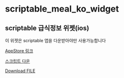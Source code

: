# scriptable_meal_ko_widget 
## scriptable 급식정보 위젯(ios)

이 위젯은 scriptable 앱을 다운받아야만 사용가능합니다

[AppStore 링크](https://apps.apple.com/kr/app/scriptable/id1405459188)

[스크립트 다운](https://raw.githubusercontent.com/jeeno816/scriptable_meal_ko_widget/main/scriptable_급식.scriptable)

<a id="raw-url" href="https://raw.githubusercontent.com/jeeno816/scriptable_meal_ko_widget/main/scriptable_급식.scriptable">Download FILE</a>
